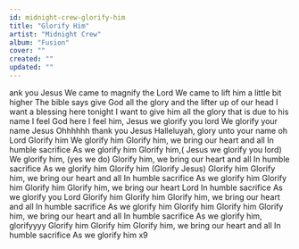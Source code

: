 ```yaml
---
id: midnight-crew-glorify-him
title: "Glorify Him"
artist: "Midnight Crew"
album: "Fusion"
cover: ""
created: ""
updated: ""
---
```


ank you Jesus
We came to magnify the Lord
We came to lift him a little bit higher
The bible says give God all the glory and the lifter up of our head
I want a blessing here tonight
I want to give him all the glory that is due to his name
I feel God here
I feel him, Jesus we glorify you lord
We glorify your name Jesus
Ohhhhhh thank you Jesus
Halleluyah, glory unto your name oh Lord
Glorify him
We glorify him
Glorify him, we bring our heart and all
In humble sacrifice
As we glorify him
Glorify him,( Jesus we glorify you lord)
We glorify him, (yes we do)
Glorify him, we bring our heart and all
In humble sacrifice
As we glorify him
Glorify him (Glorify Jesus)
Glorify him
Glorify him, we bring our heart and all
In humble sacrifice
As we glorify him
Glorify him
Glorify him
Glorify him, we bring our heart Lord
In humble sacrifice
As we glorify you Lord
Glorify him
Glorify him
Glorify him, we bring our heart and all
In humble sacrifice
As we glorify him
Glorify him
Glorify him
Glorify him, we bring our heart and all
In humble sacrifice
As we glorify him, glorifyyyy
Glorify him
Glorify him
Glorify him, we bring our heart and all
In humble sacrifice
As we glorify him x9